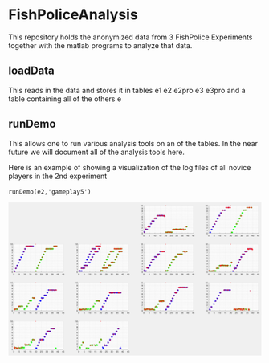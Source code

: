 # FishPoliceAnalysis

This repository holds the anonymized data from 3 FishPolice Experiments together with the matlab programs to analyze that data. 

## loadData
This reads in the data and stores it in tables e1 e2 e2pro e3 e3pro and a table containing all of the others e

## runDemo
This allows one to run various analysis tools on an of the tables. In the near future we will document all of the analysis tools here.

Here is an example of showing a visualization of the log files of all novice players in the 2nd experiment
```
runDemo(e2,'gameplay5')
```


  ![Novice Game Players Log](/images/day2noviceusers.png "Day 2 Novice Users")
  
